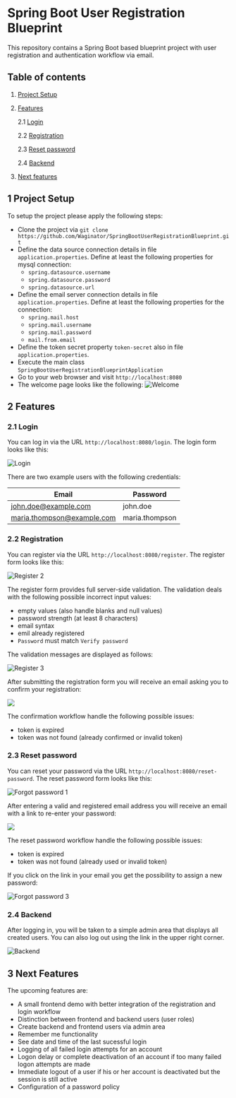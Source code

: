 # Spring Boot User Registration Blueprint
This repository contains a Spring Boot based blueprint project with user registration and authentication workflow via email.

## Table of contents
1. [ Project Setup ](#project-setup)

2. [ Features ](#features)

    2.1 [ Login ](#login)

    2.2 [ Registration ](#registration)

    2.3 [ Reset password ](#reset-password)

    2.4 [ Backend ](#backend)

3. [ Next features ](#next-features)

<a name="project-setup"></a>
## 1 Project Setup
To setup the project please apply the following steps:
- Clone the project via `git clone https://github.com/Waginator/SpringBootUserRegistrationBlueprint.git`
- Define the data source connection details in file `application.properties`. Define at least the following properties for mysql connection:
    - `spring.datasource.username`
    - `spring.datasource.password`
    - `spring.datasource.url`
- Define the email server connection details in file `application.properties`. Define at least the following properties for the connection:
    - `spring.mail.host`
    - `spring.mail.username`
    - `spring.mail.password`
    - `mail.from.email`
- Define the token secret property `token-secret` also in file `application.properties`.
- Execute the main class `SpringBootUserRegistrationBlueprintApplication`
- Go to your web browser and visit `http://localhost:8080`
- The welcome page looks like the following:
![Welcome](https://github.com/Waginator/SpringBootUserRegistrationBlueprint/blob/master/readme-data/welcome.png)

<a name="features"></a>
## 2 Features
<a name="login"></a>
### 2.1 Login
You can log in via the URL `http://localhost:8080/login`. The login form looks like this:

![Login](https://github.com/Waginator/SpringBootUserRegistrationBlueprint/blob/master/readme-data/login.png)

There are two example users with the following credentials:

| Email                        | Password       |
| ---------------------------- | -------------- |
| john.doe@example.com         | john.doe       |
| maria.thompson@example.com   | maria.thompson |

<a name="registration"></a>
### 2.2 Registration
You can register via the URL `http://localhost:8080/register`. The register form looks like this:

![Register 2](https://github.com/Waginator/SpringBootUserRegistrationBlueprint/blob/master/readme-data/register-2.png)

The register form provides full server-side validation. The validation deals with the following possible incorrect input values:
- empty values (also handle blanks and null values)
- password strength (at least 8 characters)
- email syntax
- emil already registered
- `Password` must match `Verify password`

The validation messages are displayed as follows:

![Register 3](https://github.com/Waginator/SpringBootUserRegistrationBlueprint/blob/master/readme-data/register-3.png)

After submitting the registration form you will receive an email asking you to confirm your registration:

<kbd><img src="https://github.com/Waginator/SpringBootUserRegistrationBlueprint/blob/master/readme-data/register-4.png" /></kbd>

The confirmation workflow handle the following possible issues:
- token is expired 
- token was not found (already confirmed or invalid token)

<a name="reset-password"></a>
### 2.3 Reset password
You can reset your password via the URL `http://localhost:8080/reset-password`. The reset password form looks like this:

![Forgot password 1](https://github.com/Waginator/SpringBootUserRegistrationBlueprint/blob/master/readme-data/forgot-password.png)

After entering a valid and registered email address you will receive an email with a link to re-enter your password:

<kbd><img src="https://github.com/Waginator/SpringBootUserRegistrationBlueprint/blob/master/readme-data/forgot-password-2.png" /></kbd>

The reset password workflow handle the following possible issues:
- token is expired 
- token was not found (already used or invalid token)

If you click on the link in your email you get the possibility to assign a new password:

![Forgot password 3](https://github.com/Waginator/SpringBootUserRegistrationBlueprint/blob/master/readme-data/forgot-password-3.png)

<a name="backend"></a>
### 2.4 Backend
After logging in, you will be taken to a simple admin area that displays all created users. You can also log out using the link in the upper right corner.

![Backend](https://github.com/Waginator/SpringBootUserRegistrationBlueprint/blob/master/readme-data/backend.png "Backend")

<a name="next-features"></a>
## 3 Next Features
The upcoming features are:
- A small frontend demo with better integration of the registration and login workflow
- Distinction between frontend and backend users (user roles)
- Create backend and frontend users via admin area
- Remember me functionality
- See date and time of the last sucessful login
- Logging of all failed login attempts for an account
- Logon delay or complete deactivation of an account if too many failed logon attempts are made
- Immediate logout of a user if his or her account is deactivated but the session is still active
- Configuration of a password policy
